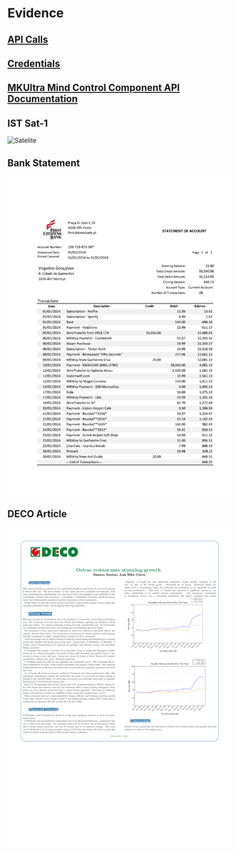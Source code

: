 # Evidence

## [API Calls](./api-calls.json)

## [Credentials](./credentials.txt)

## [MKUltra Mind Control Component API Documentation](./mkultra.pdf)

## IST Sat-1

![Satelite](./istsat.png)

## Bank Statement

![Bank Statement](./images/bankstatement/bankstatement-1.png)

## DECO Article

![DECO Article](./images/restaurant/restaurant-1.png)

